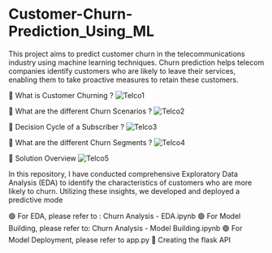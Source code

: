 # Customer-Churn-Prediction_Using_ML
This project aims to predict customer churn in the telecommunications industry using machine learning techniques. Churn prediction helps telecom companies identify customers who are likely to leave their services, enabling them to take proactive measures to retain these customers.

🔴 What is Customer Churning ?
![Telco1](https://github.com/nikhilg1210/Telecom-Churn-Prediction/assets/145900431/6279be1a-9ed5-4819-92b2-59fa65ee3b79)

🔴 What are the different Churn Scenarios ?
![Telco2](https://github.com/nikhilg1210/Telecom-Churn-Prediction/assets/145900431/33029f4e-0a89-43c1-aeb5-517f4a07d6b0)

🔴 Decision Cycle of a Subscriber ?
![Telco3](https://github.com/nikhilg1210/Telecom-Churn-Prediction/assets/145900431/bdffcce2-6114-4f6b-9295-b8b80593bb5c)

🔴 What are the different Churn Segments ?
![Telco4](https://github.com/nikhilg1210/Telecom-Churn-Prediction/assets/145900431/d1eef2a1-deb6-4674-9a7f-f44836e137b7)

🔴 Solution Overview
![Telco5](https://github.com/nikhilg1210/Telecom-Churn-Prediction/assets/145900431/622fcdb1-be43-44dc-a26d-214cd4845843)

In this repository, I have conducted comprehensive Exploratory Data Analysis (EDA) to identify the characteristics of customers who are more likely to churn. Utilizing these insights, we developed and deployed a predictive mode

🟢 For EDA, please refer to : Churn Analysis - EDA.ipynb
🟢 For Model Building, please refer to: Churn Analysis - Model Building.ipynb
🟢 For Model Deployment, please refer to app.py
🔵 Creating the flask API
